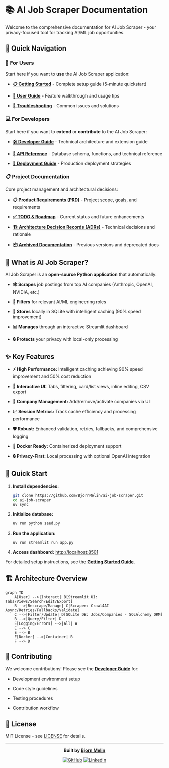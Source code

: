 # 📚 AI Job Scraper Documentation

Welcome to the comprehensive documentation for AI Job Scraper - your privacy-focused tool for tracking AI/ML job opportunities.

## 🚀 Quick Navigation

### 👥 **For Users**

Start here if you want to **use** the AI Job Scraper application:

- **[📋 Getting Started](./user/getting-started.md)** - Complete setup guide (5-minute quickstart)

- **[🎯 User Guide](./user/user-guide.md)** - Feature walkthrough and usage tips  

- **[🔧 Troubleshooting](./user/troubleshooting.md)** - Common issues and solutions

### 💻 **For Developers**

Start here if you want to **extend** or **contribute** to the AI Job Scraper:

- **[🛠️ Developer Guide](./developers/developer-guide.md)** - Technical architecture and extension guide

- **[📖 API Reference](./developers/api-reference.md)** - Database schema, functions, and technical reference

- **[🚀 Deployment Guide](./developers/deployment.md)** - Production deployment strategies

### 📋 **Project Documentation**

Core project management and architectural decisions:

- **[📋 Product Requirements (PRD)](./PRD.md)** - Project scope, goals, and requirements

- **[✅ TODO & Roadmap](./TODO.md)** - Current status and future enhancements

- **[🏗️ Architecture Decision Records (ADRs)](./adrs/)** - Technical decisions and rationale

- **[📦 Archived Documentation](./archived/)** - Previous versions and deprecated docs

## 🎯 What is AI Job Scraper?

AI Job Scraper is an **open-source Python application** that automatically:

- **🕸️ Scrapes** job postings from top AI companies (Anthropic, OpenAI, NVIDIA, etc.)

- **🎯 Filters** for relevant AI/ML engineering roles  

- **💾 Stores** locally in SQLite with intelligent caching (90% speed improvement)

- **📊 Manages** through an interactive Streamlit dashboard

- **🔒 Protects** your privacy with local-only processing

## ✨ Key Features

- **⚡ High Performance:** Intelligent caching achieving 90% speed improvement and 50% cost reduction

- **🎨 Interactive UI:** Tabs, filtering, card/list views, inline editing, CSV export

- **🏢 Company Management:** Add/remove/activate companies via UI

- **📈 Session Metrics:** Track cache efficiency and processing performance

- **🛡️ Robust:** Enhanced validation, retries, fallbacks, and comprehensive logging

- **🐳 Docker Ready:** Containerized deployment support

- **🔒 Privacy-First:** Local processing with optional OpenAI integration

## 🚀 Quick Start

1. **Install dependencies:**

   ```bash
   git clone https://github.com/BjornMelin/ai-job-scraper.git
   cd ai-job-scraper
   uv sync
   ```

2. **Initialize database:**

   ```bash
   uv run python seed.py
   ```

3. **Run the application:**

   ```bash
   uv run streamlit run app.py
   ```

4. **Access dashboard:** <http://localhost:8501>

For detailed setup instructions, see the **[Getting Started Guide](./user/getting-started.md)**.

## 🏗️ Architecture Overview

```mermaid
graph TD
    A[User] -->|Interact| B[Streamlit UI: Tabs/Views/Search/Edit/Export]
    B -->|Rescrape/Manage| C[Scraper: Crawl4AI Async/Retries/Fallbacks/Validate]
    C -->|Filter/Update| D[SQLite DB: Jobs/Companies - SQLAlchemy ORM]
    B -->|Query/Filter| D
    E[Logging/Errors] -->|All| A
    E --> C
    E --> B
    F[Docker] -->|Container| B
    F --> D
```

## 🤝 Contributing

We welcome contributions! Please see the **[Developer Guide](./developers/developer-guide.md)** for:

- Development environment setup

- Code style guidelines  

- Testing procedures

- Contribution workflow

## 📄 License

MIT License - see [LICENSE](../LICENSE) for details.

---

<div align="center">

**Built by [Bjorn Melin](https://bjornmelin.io)**

[![GitHub](https://img.shields.io/badge/GitHub-BjornMelin-181717?logo=github)](https://github.com/BjornMelin)
[![LinkedIn](https://img.shields.io/badge/LinkedIn-BjornMelin-0077B5?logo=linkedin)](https://www.linkedin.com/in/bjorn-melin/)

</div>
